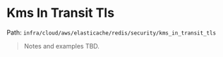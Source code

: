 # Kms In Transit Tls

Path: `infra/cloud/aws/elasticache/redis/security/kms_in_transit_tls`

> Notes and examples TBD.

